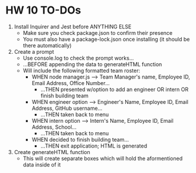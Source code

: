 # HW 10 TO-DOs

1. Install Inquirer and Jest before ANYTHING ELSE
    - Make sure you check package.json to confirm their presence
    - You must also have a package-lock.json once installing (it should be there automatically)
2. Create a prompt
    - Use console.log to check the prompt works...
    - ...BEFORE appending the data to generateHTML function
    - Will include the following formatted team roster:
        <!--  -->
        * WHEN node manager.js --> Team Manager's name, Employee ID, Email Address, Office Number...
            + ...THEN presented w/option to add an engineer OR intern OR finish building team
        * WHEN engineer option --> Engineer's Name, Employee ID, Email Address, GitHub username...
            + ...THEN taken back to menu
        * WHEN intern option --> Intern's Name, Employee ID, Email Address, School...
            + ...THEN taken back to menu
        * WHEN decided to finish building team...
            + ...THEN exit application; HTML is generated
3. Create generateHTML function
    - This will create separate boxes which will hold the aformentioned data inside of it